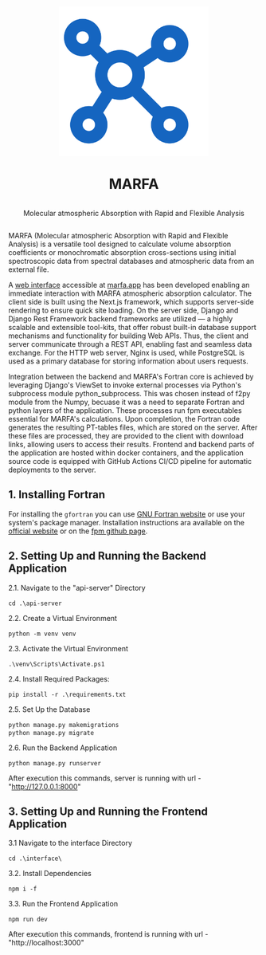 <div style="display: flex; justify-content: center">
    <img width="300" src="./interface/src/images/MarkLogo.svg"/>
</div>
<div style="display: flex; flex-direction: column; align-items: center">

# MARFA

Molecular atmospheric Absorption with Rapid and Flexible Analysis
</div>

MARFA (Molecular atmospheric Absorption with Rapid and Flexible Analysis) is a versatile tool designed to calculate
volume absorption coefficients or monochromatic absorption cross-sections using initial spectroscopic data from spectral
databases and atmospheric data from an external file.

A <a href="https://marfa.app">web interface</a> accessible at <a href="https://marfa.app">marfa.app</a> has been
developed
enabling an immediate interaction with MARFA atmospheric absorption calculator. The client side is built using the
Next.js framework, which supports server-side rendering to ensure quick site loading. On the server
side, Django and Django Rest Framework backend frameworks are
utilized — a highly scalable and extensible tool-kits, that offer robust built-in database support mechanisms and
functionality for building Web APIs. Thus, the client and server communicate through a REST API, enabling fast and
seamless data exchange. For the HTTP web server, Nginx is used, while PostgreSQL
is used as a primary database for storing information about users requests.

Integration between the backend and MARFA's Fortran core is achieved by leveraging Django's ViewSet to invoke
external processes via Python's subprocess module python_subprocess. This was chosen instead of
f2py module from the Numpy, becuase it was a need to separate Fortran and python layers of
the application. These processes run fpm executables essential for MARFA's calculations. Upon completion, the Fortran
code generates the resulting PT-tables files, which are stored on the server. After these files are processed, they are
provided to the client with download links, allowing users to access their results. Frontend and backend parts of the
application are hosted within docker containers, and the
application source code is equipped with GitHub Actions CI/CD pipeline for automatic
deployments to the server.

## 1. Installing Fortran

For installing the `gfortran` you can use [GNU Fortran website](https://gcc.gnu.org/fortran/) or use your system's
package manager.
Installation instructions ara available on the [official website](https://fpm.fortran-lang.org/install/index.html) or on
the [fpm github page](https://github.com/fortran-lang/fpm).

## 2. Setting Up and Running the Backend Application

2.1. Navigate to the "api-server" Directory

```shell
cd .\api-server
```

2.2. Create a Virtual Environment

```shell
python -m venv venv
```

2.3. Activate the Virtual Environment

```shell
.\venv\Scripts\Activate.ps1
```

2.4. Install Required Packages:

```shell
pip install -r .\requirements.txt
```

2.5. Set Up the Database

```shell
python manage.py makemigrations
python manage.py migrate
```

2.6. Run the Backend Application

```shell
python manage.py runserver
```

After execution this commands, server is running with url - "http://127.0.0.1:8000"

## 3. Setting Up and Running the Frontend Application

3.1 Navigate to the interface Directory

```shell
cd .\interface\
```

3.2. Install Dependencies

```shell
npm i -f
```

3.3. Run the Frontend Application

```shell
npm run dev
```

After execution this commands, frontend is running with url - "http://localhost:3000"
